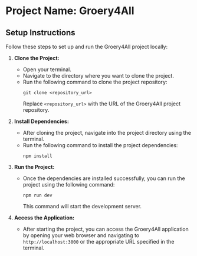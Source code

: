 # Project Name: Groery4All

## Setup Instructions

Follow these steps to set up and run the Groery4All project locally:

1. **Clone the Project:**

   - Open your terminal.
   - Navigate to the directory where you want to clone the project.
   - Run the following command to clone the project repository:
     ```
     git clone <repository_url>
     ```
     Replace `<repository_url>` with the URL of the Groery4All project repository.

2. **Install Dependencies:**

   - After cloning the project, navigate into the project directory using the terminal.
   - Run the following command to install the project dependencies:
     ```
     npm install
     ```

3. **Run the Project:**

   - Once the dependencies are installed successfully, you can run the project using the following command:
     ```
     npm run dev
     ```
     This command will start the development server.

4. **Access the Application:**
   - After starting the project, you can access the Groery4All application by opening your web browser and navigating to `http://localhost:3000` or the appropriate URL specified in the terminal.
